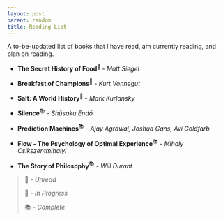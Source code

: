 ```yaml
---
layout: post
parent: random
title: Reading List
---
```


A to-be-updated list of books that I have read, am currently reading, and plan on reading.

* **The Secret History of Food**<sup>📌</sup> - *Matt Siegel*

* **Breakfast of Champions**<sup>📌</sup>  - *Kurt Vonnegut*

* **Salt: A World History**<sup>📖</sup>  - *Mark Kurlansky*

* **Silence**<sup>📚</sup>  - *Shūsaku Endō*

* **Prediction Machines**<sup>📚</sup>  - *Ajay Agrawal, Joshua Gans, Avi Goldfarb*

* **Flow - The Psychology of Optimal Experience**<sup>📚</sup>  - *Mihaly Csikszentmihalyi*

* **The Story of Philosophy**<sup>📚</sup>  - *Will Durant*


> 📌 - *Unread*
>
> 📖 - *In Progress*
>
> 📚 - *Complete*
